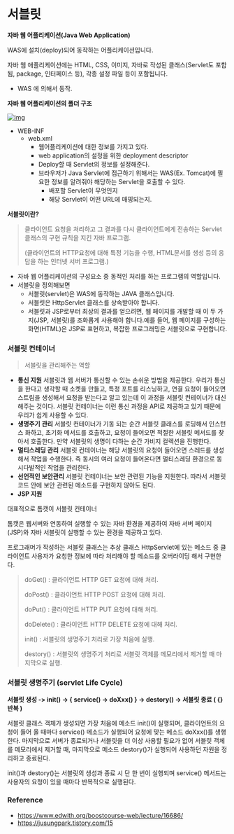 # 서블릿

**자바 웹 어플리케이션(Java Web Application)**

WAS에 설치(deploy)되어 동작하는 어플리케이션입니다.

자바 웹 애플리케이션에는 HTML, CSS, 이미지, 자바로 작성된 클래스(Servlet도 포함됨, package, 인터페이스 등), 각종 설정 파일 등이 포함됩니다.

- WAS 에 의해서 동작.

**자바 웹 어플리케이션의 폴더 구조**

[![img](https://cphinf.pstatic.net/mooc/20180124_133/15167752967943AqfC_PNG/1_5_1_____.PNG?type=w760)](https://www.edwith.org/boostcourse-web/lecture/16686/#)

- WEB-INF
  - web.xml
    - 웹어플리케이션에 대한 정보를 가지고 있다.
    - web application의 설정을 위한 deployment descriptor
    - Deploy할 때 Servlet의 정보를 설정해준다.
    - 브라우저가 Java Servlet에 접근하기 위해서는 WAS(Ex. Tomcat)에 필요한 정보를 알려줘야 해당하는 Servlet을 호출할 수 있다.
      - 배포할 Servlet이 무엇인지
      - 해당 Servlet이 어떤 URL에 매핑되는지.

**서블릿이란?**

> 클라이언트 요청을 처리하고 그 결과를 다시 클라이언트에게 전송하는 Servlet 클래스의 구현 규칙을 지킨 자바 프로그램.
>
> (클라이언트의 HTTP요청에 대해 특정 기능을 수행, HTML문서를 생성 등의 응답을 하는 인터넷 서버 프로그램.)

- 자바 웹 어플리케이션의 구성요소 중 동적인 처리를 하는 프로그램의 역할입니다.
- 서블릿을 정의해보면
  - 서블릿(servlet)은 WAS에 동작하는 JAVA 클래스입니다.
  - 서블릿은 HttpServlet 클래스를 상속받아야 합니다.
  - 서블릿과 JSP로부터 최상의 결과를 얻으려면, 웹 페이지를 개발할 때 이 두 가지(JSP, 서블릿)를 조화롭게 사용해야 합니다.예를 들어, 웹 페이지를 구성하는 화면(HTML)은 JSP로 표현하고, 복잡한 프로그래밍은 서블릿으로 구현합니다.

### 서블릿 컨테이너

> 서블릿을 관리해주는 역할

- **통신 지원**
  서블릿과 웹 서버가 통신할 수 있는 손쉬운 방법을 제공한다. 우리가 통신을 한다고 생각할 때 소켓을 만들고, 특정 포트를 리스닝하고, 연결 요청이 들어오면 스트림을 생성해서 요청을 받는다고 알고 있는데 이 과정을 서블릿 컨테이너가 대신해주는 것이다. 서블릿 컨테이너는 이런 통신 과정을 API로 제공하고 있기 때문에 우리가 쉽게 사용할 수 있다.
- **생명주기 관리**
  서블릿 컨테이너가 기동 되는 순간 서블릿 클래스를 로딩해서 인스턴스 화하고, 초기화 메서드를 호출하고, 요청이 들어오면 적절한 서블릿 메서드를 찾아서 호출한다. 만약 서블릿의 생명이 다하는 순간 가비지 컬렉션을 진행한다.
- **멀티스레딩 관리**
  서블릿 컨테이너는 해당 서블릿의 요청이 들어오면 스레드를 생성해서 작업을 수행한다. 즉 동시의 여러 요청이 들어온다면 멀티스레딩 환경으로 동시다발적인 작업을 관리한다.
- **선언적인 보안관리**
  서블릿 컨테이너는 보안 관련된 기능을 지원한다. 따라서 서블릿 코드 안에 보안 관련된 메소드를 구현하지 않아도 된다.
- **JSP 지원**

대표적으로 톰캣이 서블릿 컨테이너

톰캣은 웹서버와 연동하여 실행할 수 있는 자바 환경을 제공하여 자바 서버 페이지(JSP)와 자바 서블릿이 실행할 수 있는 환경을 제공하고 있다.

프로그래머가 작성하는 서블릿 클래스는 추상 클래스 HttpServlet에 있는 메소드 중 클라이언트 사용자가 요청한 정보에 따라 처리해야 할 메소드를 오버라이딩 해서 구현한다.

> doGet() : 클라이언트 HTTP GET 요청에 대해 처리.
>
> doPost() : 클라이언트 HTTP POST 요청에 대해 처리.
>
> doPut() : 클라이언트 HTTP PUT 요청에 대해 처리.
>
> doDelete() : 클라이언트 HTTP DELETE 요청에 대해 처리.
>
> init() : 서블릿의 생명주기 처리로 가장 처음에 실행.
>
> destory() : 서블릿의 생명주기 처리로 서블릿 객체를 메모리에서 제거할 때 마지막으로 실행.

### **서블릿 생명주기 (servlet Life Cycle)**

**서블릿 생성 -> init() -> { service() -> doXxx() } -> destory() -> 서블릿 종료 ( {} 반복 )**

서블릿 클래스 객체가 생성되면 가장 처음에 메소드 init()이 실행되며, 클라이언트의 요청이 들어 올 때마다 service() 메소드가 실행되어 요청에 맞는 메소드 doXxx()를 생행한다. 마지막으로 서버가 종료되거나 서블릿을 더 이상 사용할 필요가 없어 서블릿 객체를 메모리에서 제거할 때, 마지막으로 메소드 destory()가 실행되어 사용하던 자원을 정리하고 종료된다.

init()과 destory()는 서블릿의 생성과 종료 시 단 한 번이 실행되며 service() 메서드는 사용자의 요청이 있을 때마다 반복적으로 실행된다.

### Reference

- https://www.edwith.org/boostcourse-web/lecture/16686/
- https://jusungpark.tistory.com/15